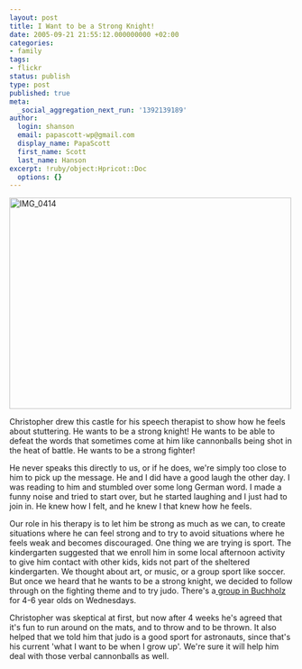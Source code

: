 ```yaml
---
layout: post
title: I Want to be a Strong Knight!
date: 2005-09-21 21:55:12.000000000 +02:00
categories:
- family
tags:
- flickr
status: publish
type: post
published: true
meta:
  _social_aggregation_next_run: '1392139189'
author:
  login: shanson
  email: papascott-wp@gmail.com
  display_name: PapaScott
  first_name: Scott
  last_name: Hanson
excerpt: !ruby/object:Hpricot::Doc
  options: {}
---
```

<p><a href="http://www.flickr.com/photos/papascott/45382175/" title="I want to be a strong knight!"><img src="https://static.flickr.com/24/45382175_691863020e.jpg" width="500" height="375" alt="IMG_0414" /></a></p>
<p>Christopher drew this castle for his speech therapist to show how he feels about stuttering. He wants to be a strong knight! He wants to be able to defeat the words that sometimes come at him like cannonballs being shot in the heat of battle. He wants to be a strong fighter!</p>
<p>He never speaks this directly to us, or if he does, we're simply too close to him to pick up the message. He and I did have a good laugh the other day. I was reading to him and stumbled over some long German word. I made a funny noise and tried to start over, but he started laughing and I just had to join in. He knew how I felt, and he knew I that knew how he feels.</p>
<p>Our role in his therapy is to let him be strong as much as we can, to create situations where he can feel strong and to try to avoid situations where he feels weak and becomes discouraged. One thing we are trying is sport. The kindergarten suggested that we enroll him in some local afternoon activity to give him contact with other kids, kids not part of the sheltered kindergarten. We thought about art, or music, or a group sport like soccer. But once we heard that he wants to be a strong knight, we decided to follow through on the fighting theme and to try judo. There's a<a href="http://portal.blau-weiss-buchholz.de/sportarten/judo.html"> group in Buchholz</a> for 4-6 year olds on Wednesdays. </p>
<p>Christopher was skeptical at first, but now after 4 weeks he's agreed that it's fun to run around on the mats, and to throw and to be thrown. It also helped that we told him that judo is a good sport for astronauts, since that's his current 'what I want to be when I grow up'. We're sure it will help him deal with those verbal cannonballs as well.</p>
